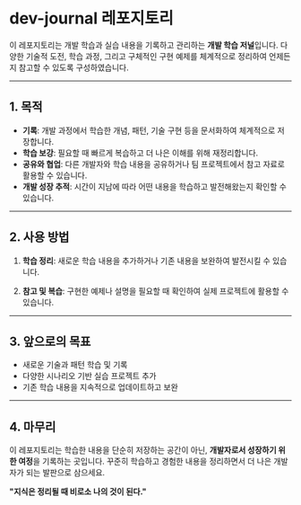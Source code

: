 # **dev-journal 레포지토리**

이 레포지토리는 개발 학습과 실습 내용을 기록하고 관리하는 **개발 학습 저널**입니다. 다양한 기술적 도전, 학습 과정, 그리고 구체적인 구현 예제를 체계적으로 정리하여 언제든지 참고할 수 있도록 구성하였습니다.

---

## **1. 목적**
- **기록**: 개발 과정에서 학습한 개념, 패턴, 기술 구현 등을 문서화하여 체계적으로 저장합니다.
- **학습 보강**: 필요할 때 빠르게 복습하고 더 나은 이해를 위해 재정리합니다.
- **공유와 협업**: 다른 개발자와 학습 내용을 공유하거나 팀 프로젝트에서 참고 자료로 활용할 수 있습니다.
- **개발 성장 추적**: 시간이 지남에 따라 어떤 내용을 학습하고 발전해왔는지 확인할 수 있습니다.

---

## **2. 사용 방법**
1. **학습 정리**:
   새로운 학습 내용을 추가하거나 기존 내용을 보완하여 발전시킬 수 있습니다.

2. **참고 및 복습**:
   구현한 예제나 설명을 필요할 때 확인하여 실제 프로젝트에 활용할 수 있습니다.

---

## **3. 앞으로의 목표**
- 새로운 기술과 패턴 학습 및 기록
- 다양한 시나리오 기반 실습 프로젝트 추가
- 기존 학습 내용을 지속적으로 업데이트하고 보완

---

## **4. 마무리**
이 레포지토리는 학습한 내용을 단순히 저장하는 공간이 아닌, **개발자로서 성장하기 위한 여정**을 기록하는 곳입니다. 꾸준히 학습하고 경험한 내용을 정리하면서 더 나은 개발자가 되는 발판으로 삼으세요.

**"지식은 정리될 때 비로소 나의 것이 된다."**

